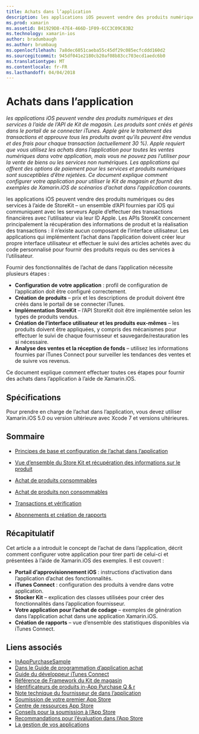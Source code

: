 ```yaml
---
title: Achats dans l’application
description: les applications iOS peuvent vendre des produits numériques et des services à l’aide de l’API de Kit de magasin. Les produits sont créés et gérés dans le portail de se connecter iTunes. Apple gère le traitement des transactions et approuve tous les produits avant qu’ils peuvent être vendus et des frais pour chaque transaction (actuellement 30 %). Apple requiert que vous utilisez les achats dans l’application pour toutes les ventes numériques dans votre application, mais vous ne pouvez pas l’utiliser pour la vente de biens ou les services non numériques. Les applications qui offrent des options de paiement pour les services et produits numériques sont susceptibles d’être rejetées. Ce document explique comment configurer votre application pour utiliser le Kit de magasin et fournit des exemples de Xamarin.iOS de scénarios d’achat dans l’application courants.
ms.prod: xamarin
ms.assetid: B41929D8-47E4-466D-1F09-6CC3C09C83B2
ms.technology: xamarin-ios
author: bradumbaugh
ms.author: brumbaug
ms.openlocfilehash: 7a8dec6051caeba55c45df29c085ecfcddd160d2
ms.sourcegitcommit: 945df041e2180cb20af08b83cc703ecd1aedc6b0
ms.translationtype: MT
ms.contentlocale: fr-FR
ms.lasthandoff: 04/04/2018
---
```

# <a name="in-app-purchasing"></a>Achats dans l’application

_les applications iOS peuvent vendre des produits numériques et des services à l’aide de l’API de Kit de magasin. Les produits sont créés et gérés dans le portail de se connecter iTunes. Apple gère le traitement des transactions et approuve tous les produits avant qu’ils peuvent être vendus et des frais pour chaque transaction (actuellement 30 %). Apple requiert que vous utilisez les achats dans l’application pour toutes les ventes numériques dans votre application, mais vous ne pouvez pas l’utiliser pour la vente de biens ou les services non numériques. Les applications qui offrent des options de paiement pour les services et produits numériques sont susceptibles d’être rejetées. Ce document explique comment configurer votre application pour utiliser le Kit de magasin et fournit des exemples de Xamarin.iOS de scénarios d’achat dans l’application courants._


les applications iOS peuvent vendre des produits numériques ou des services à l’aide de StoreKit – un ensemble d’API fournies par iOS qui communiquent avec les serveurs Apple d’effectuer des transactions financières avec l’utilisateur via leur ID Apple. Les APIs StoreKit concernent principalement la récupération des informations de produit et la réalisation des transactions : il n’existe aucun composant de l’interface utilisateur. Les applications qui implémentent l’achat dans l’application doivent créer leur propre interface utilisateur et effectuer le suivi des articles achetés avec du code personnalisé pour fournir des produits requis ou des services à l’utilisateur.

Fournir des fonctionnalités de l’achat de dans l’application nécessite plusieurs étapes :

-  **Configuration de votre application** : profil de configuration de l’application doit être configuré correctement.
-  **Création de produits** – prix et les descriptions de produit doivent être créés dans le portail de se connecter iTunes.
-  **Implémentation StoreKit** – l’API StoreKit doit être implémentée selon les types de produits vendus.
-  **Création de l’interface utilisateur et les produits eux-mêmes** – les produits doivent être appliquées, y compris des mécanismes pour effectuer le suivi de chaque fournisseur et sauvegarde/restauration les si nécessaire.
-  **Analyse des ventes et la réception de fonds** – utilisez les informations fournies par iTunes Connect pour surveiller les tendances des ventes et de suivre vos revenus.


Ce document explique comment effectuer toutes ces étapes pour fournir des achats dans l’application à l’aide de Xamarin.iOS.


## <a name="requirements"></a>Spécifications

Pour prendre en charge de l’achat dans l’application, vous devez utiliser Xamarin.iOS 5.0 ou version ultérieure avec Xcode 7 et versions ultérieures.

## <a name="contents"></a>Sommaire

 * [Principes de base et configuration de l’achat dans l’application](~/ios/platform/in-app-purchasing/in-app-purchase-basics-and-configuration.md)

 * [Vue d’ensemble du Store Kit et récupération des informations sur le produit](~/ios/platform/in-app-purchasing/store-kit-overview-and-retreiving-product-information.md)

 * [Achat de produits consommables](~/ios/platform/in-app-purchasing/purchasing-consumable-products.md)

 * [Achat de produits non consommables](~/ios/platform/in-app-purchasing/purchasing-non-consumable-products.md)

 * [Transactions et vérification](~/ios/platform/in-app-purchasing/transactions-and-verification.md)

 * [Abonnements et création de rapports](~/ios/platform/in-app-purchasing/subscriptions-and-reporting.md)


## <a name="summary"></a>Récapitulatif

Cet article a a introduit le concept de l’achat de dans l’application, décrit comment configurer votre application pour tirer parti de celui-ci et présentées à l’aide de Xamarin.iOS des exemples. Il est couvert :

-  **Portail d’approvisionnement iOS** : instructions d’activation dans l’application d’achat des fonctionnalités.
-  **iTunes Connect** : configuration des produits à vendre dans votre application.
-  **Stocker Kit** – explication des classes utilisées pour créer des fonctionnalités dans l’application fournisseur.
-  **Votre application pour l’achat de codage** – exemples de génération dans l’application achat dans une application Xamarin.iOS.
-  **Création de rapports** – vue d’ensemble des statistiques disponibles via iTunes Connect.


## <a name="related-links"></a>Liens associés

- [InAppPurchaseSample](https://developer.xamarin.com/samples/StoreKit/)
- [Dans le Guide de programmation d’application achat](https://developer.apple.com/library/ios/documentation/NetworkingInternet/Conceptual/StoreKitGuide/Introduction.html)
- [Guide du développeur iTunes Connect](https://developer.apple.com/library/ios/documentation/LanguagesUtilities/Conceptual/iTunesConnect_Guide/iTunesConnect_Guide.pdf)
- [Référence de Framework du Kit de magasin](https://developer.apple.com/library/ios/documentation/StoreKit/Reference/StoreKit_Collection/StoreKit_Collection.pdf)
- [Identificateurs de produits in-App Purchase Q & r](https://developer.apple.com/library/ios/#qa/qa1329/_index.html)
- [Note technique du fournisseur de dans l’application](https://developer.apple.com/library/ios/#technotes/tn2259/_index.html)
- [Soumission de votre premier App Store](https://developer.apple.com/library/ios/documentation/IDEs/Conceptual/AppDistributionGuide/Introduction/Introduction.html)
- [Centre de ressources App Store](https://developer.apple.com/appstore/index.html)
- [Conseils pour la soumission à l’App Store](https://developer.apple.com/appstore/resources/submission/tips.html)
- [Recommandations pour l’évaluation dans l’App Store](https://developer.apple.com/appstore/resources/approval/guidelines.html)
- [La gestion de vos applications](https://developer.apple.com/appstore/resources/managing/index.html)
